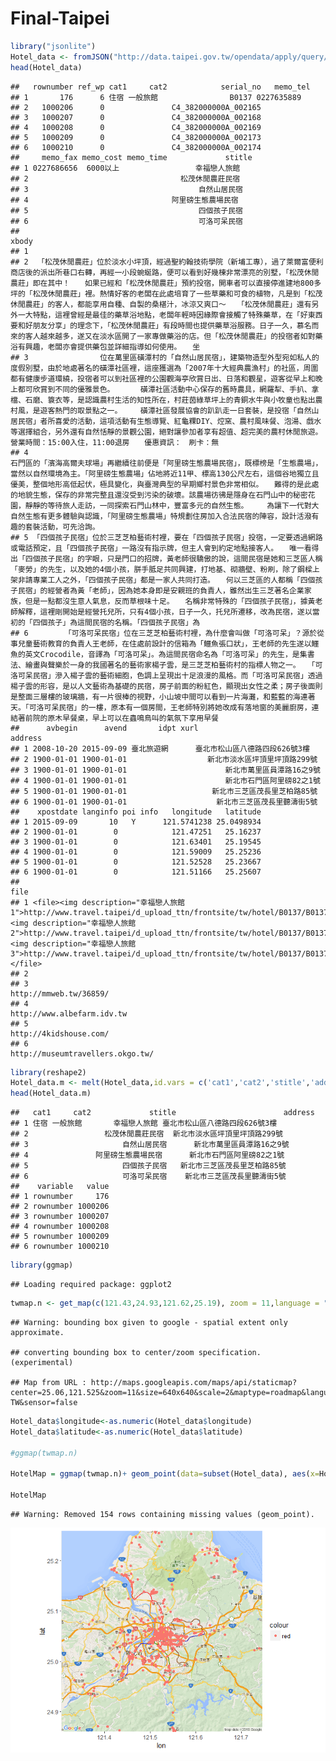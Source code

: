 Final-Taipei
================

``` r
library("jsonlite")
Hotel_data <- fromJSON("http://data.taipei.gov.tw/opendata/apply/query/NDQxOEM2MDAtRDdGNS00NkQ2LUJCMUYtMURBMjlEQUI5MUU5?$format=json")
head(Hotel_data)
```

    ##   rownumber ref_wp cat1     cat2            serial_no   memo_tel
    ## 1       176      6 住宿 一般旅館                B0137 0227635889
    ## 2   1000206      0               C4_382000000A_002165           
    ## 3   1000207      0               C4_382000000A_002168           
    ## 4   1000208      0               C4_382000000A_002169           
    ## 5   1000209      0               C4_382000000A_002173           
    ## 6   1000210      0               C4_382000000A_002174           
    ##     memo_fax memo_cost memo_time             stitle
    ## 1 0227686656  6000以上                 幸福戀人旅館
    ## 2                                  松茂休閒農莊民宿
    ## 3                                      自然山居民宿
    ## 4                                阿里磅生態農場民宿
    ## 5                                      四個孩子民宿
    ## 6                                      可洛可呆民宿
    ##                                                                                                                                                                                                                                                                                                                                                                                                                                                                                                                                                                                                                                                                                                                                             xbody
    ## 1                                                                                                                                                                                                                                                                                                                                                                                                                                                                                                                                                                                                                                                                                                                                                
    ## 2  「松茂休閒農莊」位於淡水小坪頂，經過聖約翰技術學院（新埔工專），過了萊爾富便利商店後的派出所巷口右轉，再經一小段蜿蜒路，便可以看到好幾棟非常漂亮的別墅，「松茂休閒農莊」即在其中！　　如果已經和「松茂休閒農莊」預約投宿，開車者可以直接停進建地800多坪的「松茂休閒農莊」裡。熱情好客的老闆在此處培育了一些草藥和可食的植物，凡是到「松茂休閒農莊」的客人，都能享用自種、自製的桑椹汁，冰涼又爽口～　　「松茂休閒農莊」還有另外一大特點，這裡曾經是最佳的藥草浴地點，老闆年輕時因緣際會接觸了特殊藥草，在「好東西要和好朋友分享」的理念下，「松茂休閒農莊」有段時間也提供藥草浴服務。日子一久，慕名而來的客人越來越多，遂又在淡水區開了一家專做藥浴的店。但「松茂休閒農莊」的投宿者如對藥浴有興趣，老闆亦會提供藥包並詳細指導如何使用。　　坐 
    ## 3                位在萬里區磺潭村的「自然山居民宿」，建築物造型外型宛如私人的度假別墅，由於地處著名的磺潭社區裡，這座獲選為「2007年十大經典農漁村」的社區，周圍都有健康步道環繞，投宿者可以到社區裡的公園觀海亭欣賞日出、日落和觀星，遊客從早上和晚上都可欣賞到不同的優雅景色。　　　　磺潭社區活動中心保存的舊時農具，網羅犁、手扒、拿檔、石磨、簑衣等，是認識農村生活的知性所在，村莊茵綠草坪上的青銅水牛與小牧童也點出農村風，是遊客熱門的取景點之一。　　　磺潭社區發展協會的趴趴走一日套裝，是投宿「自然山居民宿」者所喜愛的活動，這項活動有生態導覽、紅龜粿DIY、焢窯、農村風味餐、泡湯、戲水等選擇組合，另外還有自然恬靜的景觀公園，絕對讓參加者享有超值、超完美的農村休閒旅遊。　營業時間：15:00入住，11:00退房　　優惠資訊：　刷卡：無　 
    ## 4                                                                                                                                                                                                 石門區的「濱海高爾夫球場」再繼續往前便是「阿里磅生態農場民宿」，既標榜是「生態農場」，當然以自然環境為主。「阿里磅生態農場」佔地將近11甲、標高130公尺左右，這個谷地獨立且優美，整個地形高低起伏，極具變化，與臺灣典型的早期鄉村景色非常相似。　　難得的是此處的地貌生態，保存的非常完整且還沒受到污染的破壞。該農場彷彿是隱身在石門山中的秘密花園，靜靜的等待旅人走訪，一同探索石門山林中，豐富多元的自然生態。　　　為讓下一代對大自然生態有更多體驗與認識，「阿里磅生態農場」特規劃住房加入合法民宿的陣容，設計活潑有趣的套裝活動，可先洽詢。
    ## 5 「四個孩子民宿」位於三芝芝柏藝術村裡，要在「四個孩子民宿」投宿，一定要透過網路或電話預定，且「四個孩子民宿」一路沒有指示牌，但主人會到約定地點接客人。　　唯一看得出「四個孩子民宿」的字眼，只是門口的招牌，黃老師很驕傲的說，這間民宿是她和三芝區人稱「麥勞」的先生，以及她的4個小孩，胼手胝足共同興建，打地基、砌牆壁、粉刷，除了鋼樑上架非請專業工人之外，「四個孩子民宿」都是一家人共同打造。　　何以三芝區的人都稱「四個孩子民宿」的經營者為黃「老師」，因為她本身即是安親班的負責人，雖然出生三芝著名企業家族，但是一點都沒生意人氣息，反而草根味十足。　　名稱非常特殊的「四個孩子民宿」，據黃老師解釋，這裡剛開始是經營托兒所，只有4個小孩，日子一久，托兒所遷移，改為民宿，遂以當初的「四個孩子」為這間民宿的名稱。「四個孩子民宿」為 
    ## 6        「可洛可呆民宿」位在三芝芝柏藝術村裡，為什麼會叫做「可洛可呆」？源於從事兒童藝術教育的負責人王老師，在住處前設計的信箱為「鱷魚張口狀」，王老師的先生遂以鱷魚的英文Crocodile，音譯為「可洛可呆」。為這間民宿命名為「可洛可呆」的先生，是集書法、繪畫與聲樂於一身的我國著名的藝術家楊子雲，是三芝芝柏藝術村的指標人物之一。　　「可洛可呆民宿」滲入楊子雲的藝術細胞，色調上呈現出十足浪漫的風格。而「可洛可呆民宿」透過楊子雲的形容，是以人文藝術為基礎的民宿，房子前面的粉紅色，顯現出女性之柔；房子後面則是整面三層樓的玻璃牆，有一片很棒的視野，小山坡中間可以看到一片海灘，和藍藍的海連著天。「可洛可呆民宿」的一樓，原本有一個房間，王老師特別將她改成有落地窗的美麗廚房，連結著前院的原木早餐桌，早上可以在蟲鳴鳥叫的氣氛下享用早餐 
    ##      avbegin      avend       idpt xurl                        address
    ## 1 2008-10-20 2015-09-09 臺北旅遊網      臺北市松山區八德路四段626號3樓
    ## 2 1900-01-01 1900-01-01                  新北市淡水區坪頂里坪頂路299號
    ## 3 1900-01-01 1900-01-01                      新北市萬里區員潭路16之9號
    ## 4 1900-01-01 1900-01-01                      新北市石門區阿里磅82之1號
    ## 5 1900-01-01 1900-01-01                   新北市三芝區茂長里芝柏路85號
    ## 6 1900-01-01 1900-01-01                    新北市三芝區茂長里聽濤街5號
    ##    xpostdate langinfo poi info   longitude   latitude
    ## 1 2015-09-09       10   Y      121.5741238 25.0498934
    ## 2 1900-01-01        0            121.47251   25.16237
    ## 3 1900-01-01        0            121.63401   25.19545
    ## 4 1900-01-01        0            121.59009   25.25236
    ## 5 1900-01-01        0            121.52528   25.23667
    ## 6 1900-01-01        0            121.51166   25.25607
    ##                                                                                                                                                                                                                                                                                                                                                               file
    ## 1 <file><img description="幸福戀人旅館1">http://www.travel.taipei/d_upload_ttn/frontsite/tw/hotel/B0137/B0137_1.JPG</img><img description="幸福戀人旅館2">http://www.travel.taipei/d_upload_ttn/frontsite/tw/hotel/B0137/B0137_2.JPG</img><img description="幸福戀人旅館3">http://www.travel.taipei/d_upload_ttn/frontsite/tw/hotel/B0137/B0137_3.JPG</img></file>
    ## 2                                                                                                                                                                                                                                                                                                                                                                 
    ## 3                                                                                                                                                                                                                                                                                                                                           http://mmweb.tw/36859/
    ## 4                                                                                                                                                                                                                                                                                                                                       http://www.albefarm.idv.tw
    ## 5                                                                                                                                                                                                                                                                                                                                           http://4kidshouse.com/
    ## 6                                                                                                                                                                                                                                                                                                                                 http://museumtravellers.okgo.tw/

``` r
library(reshape2)
Hotel_data.m <- melt(Hotel_data,id.vars = c('cat1','cat2','stitle','address'))
head(Hotel_data.m)
```

    ##   cat1     cat2             stitle                        address
    ## 1 住宿 一般旅館       幸福戀人旅館 臺北市松山區八德路四段626號3樓
    ## 2                 松茂休閒農莊民宿  新北市淡水區坪頂里坪頂路299號
    ## 3                     自然山居民宿      新北市萬里區員潭路16之9號
    ## 4               阿里磅生態農場民宿      新北市石門區阿里磅82之1號
    ## 5                     四個孩子民宿   新北市三芝區茂長里芝柏路85號
    ## 6                     可洛可呆民宿    新北市三芝區茂長里聽濤街5號
    ##    variable   value
    ## 1 rownumber     176
    ## 2 rownumber 1000206
    ## 3 rownumber 1000207
    ## 4 rownumber 1000208
    ## 5 rownumber 1000209
    ## 6 rownumber 1000210

``` r
library(ggmap)
```

    ## Loading required package: ggplot2

``` r
twmap.n <- get_map(c(121.43,24.93,121.62,25.19), zoom = 11,language = "zh-TW",maptype = 'roadmap')
```

    ## Warning: bounding box given to google - spatial extent only approximate.

    ## converting bounding box to center/zoom specification. (experimental)

    ## Map from URL : http://maps.googleapis.com/maps/api/staticmap?center=25.06,121.525&zoom=11&size=640x640&scale=2&maptype=roadmap&language=zh-TW&sensor=false

``` r
Hotel_data$longitude<-as.numeric(Hotel_data$longitude)
Hotel_data$latitude<-as.numeric(Hotel_data$latitude)

#ggmap(twmap.n) 

HotelMap = ggmap(twmap.n)+ geom_point(data=subset(Hotel_data), aes(x=Hotel_data$longitude, y=Hotel_data$latitude,color="red"))

HotelMap
```

    ## Warning: Removed 154 rows containing missing values (geom_point).

![](Hotel_Taipei_files/figure-markdown_github/unnamed-chunk-3-1.png)
